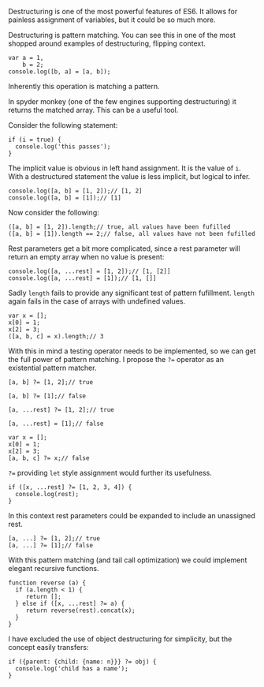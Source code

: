 Destructuring is one of the most powerful features of ES6. It allows for painless assignment of variables, but it could be so much more.

Destructuring is pattern matching. You can see this in one of the most shopped around examples of destructuring, flipping context.

```
var a = 1,
    b = 2;
console.log([b, a] = [a, b]);
```

Inherently this operation is matching a pattern.

In spyder monkey (one of the few engines supporting destructuring) it returns the matched array. This can be a useful tool.

Consider the following statement:

```
if (i = true) {
  console.log('this passes');
}
```

The implicit value is obvious in left hand assignment. It is the value of ```i```. With a destructured statement the value is less implicit, but logical to infer.

```
console.log([a, b] = [1, 2]);// [1, 2]
console.log([a, b] = [1]);// [1]
```

Now consider the following:

```
([a, b] = [1, 2]).length;// true, all values have been fufilled
([a, b] = [1]).length == 2;// false, all values have not been fufilled
```

Rest parameters get a bit more complicated, since a rest parameter will return an empty array when no value is present:

```
console.log([a, ...rest] = [1, 2]);// [1, [2]]
console.log([a, ...rest] = [1]);// [1, []]
```

Sadly ```length``` fails to provide any significant test of pattern fufillment. ```length``` again fails in the case of arrays with undefined values.

```
var x = [];
x[0] = 1;
x[2] = 3;
([a, b, c] = x).length;// 3
```

With this in mind a testing operator needs to be implemented, so we can get the full power of pattern matching. I propose the ```?=``` operator as an existential pattern matcher.

```
[a, b] ?= [1, 2];// true
```
```
[a, b] ?= [1];// false
```
```
[a, ...rest] ?= [1, 2];// true
```
```
[a, ...rest] = [1];// false
```
```
var x = [];
x[0] = 1;
x[2] = 3;
[a, b, c] ?= x;// false
```

```?=``` providing ```let``` style assignment would further its usefulness.

```
if ([x, ...rest] ?= [1, 2, 3, 4]) {
  console.log(rest);
}
```

In this context rest parameters could be expanded to include an unassigned rest.

```
[a, ...] ?= [1, 2];// true
[a, ...] ?= [1];// false
```

With this pattern matching (and tail call optimization) we could implement elegant recursive functions.

```
function reverse (a) {
  if (a.length < 1) {
     return [];
  } else if ([x, ...rest] ?= a) {
     return reverse(rest).concat(x);
  }
}
```

I have excluded the use of object destructuring for simplicity, but the concept easily transfers:

```
if ({parent: {child: {name: n}}} ?= obj) {
  console.log('child has a name');
}
```
